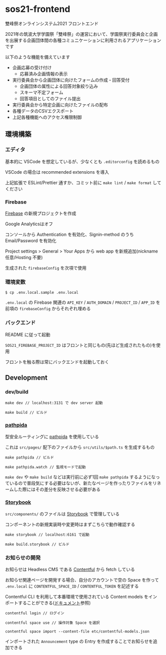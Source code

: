 # sos21-frontend

雙峰祭オンラインシステム2021 フロントエンド

2021年の筑波大学学園祭「雙峰祭」の運営において、学園祭実行委員会と企画を出展する企画団体間の各種コミュニケーションに利用されるアプリケーションです

以下のような機能を備えています

- 企画応募の受け付け
  - 応募済み企画情報の表示
- 実行委員会から企画団体に向けたフォームの作成・回答受付
  - 企画団体の属性による回答対象絞り込み
  - スキーマ不定フォーム
  - 回答項目としてのファイル提出
- 実行委員会から特定企画に向けたファイルの配布
- 各種データのCSVエクスポート
- 上記各種機能へのアクセス権限制御

## 環境構築

### エディタ

基本的に VSCode を想定しているが、少なくとも `.editorconfig` を読めるもの

VSCode の場合は recommended extensions を導入

上記拡張で ESLint/Prettier 通すか、コミット前に `make lint` / `make format` してください

### Firebase

[Firebase](https://console.firebase.google.com/) の新規プロジェクトを作成

Google Analyticsはオフ

コンソールから Authentication を有効化、Signin-method のうち Email/Password を有効化

Project settings > General > Your Apps から web app を新規追加(nickname 任意/Hosting 不要)

生成された `firebaseConfig` を次項で使用

### 環境変数

```
$ cp .env.local.sample .env.local
```

`.env.local` の Firebase 関連の `API_KEY` / `AUTH_DOMAIN` / `PROJECT_ID` / `APP_ID` を前項の `firebaseConfig` からそれぞれ埋める

### バックエンド

README に従って起動

`SOS21_FIREBASE_PROJECT_ID` はフロントと同じもの(先ほど生成されたもの)を使用

フロントを触る際は常にバックエンドを起動しておく

## Development

### dev/build

```
make dev // localhost:3131 で dev server 起動

make build // ビルド
```

### [pathpida](https://github.com/aspida/pathpida)

型安全ルーティングに [pathpida](https://github.com/aspida/pathpida) を使用している

これは `src/pages/` 配下のファイルから `src/utils/$path.ts` を生成するもの

```
make pathpida // ビルド

make pathpida.watch // 監視モードで起動
```

`make dev` や `make build` などは実行前に必ず1回 `make pathpida` するようになっているので普段気にする必要はないが、新たなページを作ったりファイルをリネームした際にはその差分を反映させる必要がある

### [Storybook](https://github.com/storybookjs/storybook/)

`src/components/` のファイルは [Storybook](https://github.com/storybookjs/storybook/) で管理している

コンポーネントの新規実装時や変更時はまずこちらで動作確認する

```
make storybook // localhost:6161 で起動

make build.storybook // ビルド
```

### お知らせの開発

お知らせは Headless CMS である [Contentful](https://www.contentful.com/) から fetch している

お知らせ関連ページを開発する場合、自分のアカウントで空の Space を作って `.env.local` に `CONTENTFUL_SPACE_ID` / `CONTENTFUL_TOKEN` を記述する

Contentful CLI を利用して本番環境で使用されている Content models をインポートすることができる([ドキュメント](https://www.contentful.com/developers/docs/tutorials/cli/import-and-export/)参照)

```
contentful login // ログイン

contentful space use // 操作対象 Space を選択

contentful space import --content-file etc/contentful-models.json
```

インポートされた `Announcement` type の Entry を作成することでお知らせを追加できる
